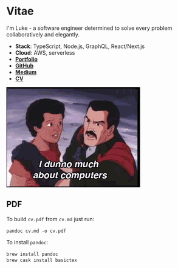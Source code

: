 # Vitae

I'm Luke - a software engineer determined to solve every problem collaboratively and elegantly.

- **Stack**: TypeScript, Node.js, GraphQL, React/Next.js
- **Cloud**: AWS, serverless
- **[Portfolio](https://www.level-out.com/)**
- **[GitHub](https://github.com/lukehedger)**
- **[Medium](https://medium.com/@level_out/)**
- **[CV](cv.md)**

![a CV gif](cv.gif)

## PDF

To build `cv.pdf` from `cv.md` just run:

```
pandoc cv.md -o cv.pdf
```

To install `pandoc`:

```
brew install pandoc
brew cask install basictex
```
